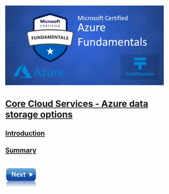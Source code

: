 ![Exam AZ-900](../images/az900.png "Exam AZ-900")

# [Core Cloud Services - Azure data storage options](https://docs.microsoft.com/en-us/learn/modules/intro-to-data-in-azure/)

## [Introduction]()



## []()



## [Summary]()



\
[![](../images/next.png)](.md)